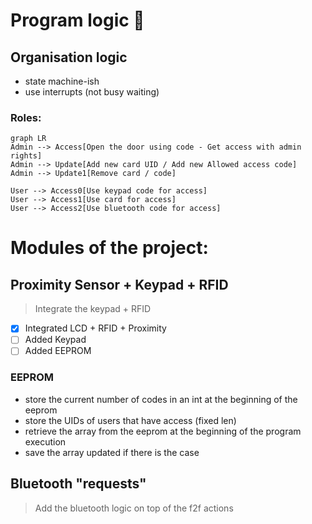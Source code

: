# Program logic 🧠
 
## Organisation logic
- state machine-ish
- use interrupts (not busy waiting)

### Roles:

```mermaid
graph LR
Admin --> Access[Open the door using code - Get access with admin rights]
Admin --> Update[Add new card UID / Add new Allowed access code]
Admin --> Update1[Remove card / code]

User --> Access0[Use keypad code for access]
User --> Access1[Use card for access]
User --> Access2[Use bluetooth code for access]
```

# Modules of the project:

## Proximity Sensor + Keypad + RFID

> Integrate the keypad + RFID


- [x] Integrated LCD + RFID + Proximity
- [ ] Added Keypad
- [ ] Added EEPROM

### EEPROM
- store the current number of codes in an int at the beginning of the eeprom
- store the UIDs of users that have access (fixed len)
- retrieve the array from the eeprom at the beginning of the program execution
- save the array updated if there is the case

## Bluetooth "requests"

> Add the bluetooth logic on top of the f2f actions